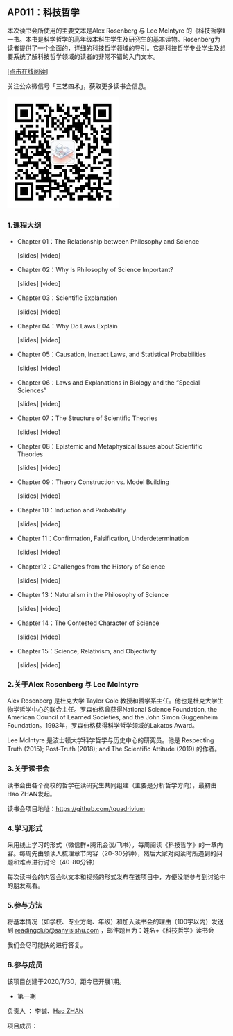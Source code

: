 

## AP011：科技哲学

本次读书会所使用的主要文本是Alex Rosenberg 与 Lee McIntyre 的《科技哲学》一书。本书是科学哲学的高年级本科生学生及研究生的基本读物。Rosenberg为读者提供了一个全面的，详细的科技哲学领域的导引。它是科技哲学专业学生及想要系统了解科技哲学领域的读者的非常不错的入门文本。

[[点击在线阅读]](https://tquadrivium.github.io/philosophyofscience/)

关注公众微信号「三艺四术」，获取更多读书会信息。

![](img/qrcode.jpg)

### 1.课程大纲

- Chapter 01：The Relationship between Philosophy and Science

  [slides] [video]

- Chapter 02：Why Is Philosophy of Science Important?

  [slides] [video]

- Chapter 03：Scientific Explanation

  [slides] [video]

- Chapter 04：Why Do Laws Explain

  [slides] [video]

- Chapter 05：Causation, Inexact Laws, and Statistical Probabilities

  [slides] [video]
  
- Chapter 06：Laws and Explanations in Biology and the “Special Sciences”

  [slides] [video]
  
- Chapter 07：The Structure of Scientific Theories

  [slides] [video]

- Chapter 08：Epistemic and Metaphysical Issues about Scientific Theories

  [slides] [video]

- Chapter 09：Theory Construction vs. Model Building

  [slides] [video]

- Chapter 10：Induction and Probability

  [slides] [video]

- Chapter 11：Confirmation, Falsification, Underdetermination

  [slides] [video]

- Chapter12：Challenges from the History of Science

  [slides] [video]

- Chapter 13：Naturalism in the Philosophy of Science

  [slides] [video]

- Chapter 14：The Contested Character of Science

  [slides] [video]

- Chapter 15：Science, Relativism, and Objectivity

  [slides] [video]

### 2.关于Alex Rosenberg 与 Lee McIntyre

Alex Rosenberg 是杜克大学 Taylor Cole 教授和哲学系主任。他也是杜克大学生物学哲学中心的联合主任。罗森伯格曾获得National Science Foundation, the American Council of Learned Societies, and the John Simon Guggenheim Foundation。1993年，罗森伯格获得科学哲学领域的Lakatos Award。

Lee McIntyre 是波士顿大学科学哲学与历史中心的研究员。他是 Respecting Truth (2015); Post-Truth (2018); and The Scientific Attitude (2019) 的作者。

### 3.关于读书会

读书会由各个高校的哲学在读研究生共同组建（主要是分析哲学方向），最初由Hao ZHAN发起。

读书会项目地址：https://github.com/tquadrivium

### 4.学习形式

采用线上学习的形式（微信群+腾讯会议/飞书），每周阅读《科技哲学》的一章内容。每周先由领读人梳理章节内容（20-30分钟），然后大家对阅读时所遇到的问题和难点进行讨论（40-80分钟）

每次读书会的内容会以文本和视频的形式发布在该项目中，方便没能参与到讨论中的朋友观看。

### 5.参与方法

将基本情况（如学校、专业方向、年级）和加入读书会的理由（100字以内）发送到 [readingclub@sanyisishu.com](mailto:readingclub@sanyisishu.com) ，邮件题目为：姓名+《科技哲学》读书会

我们会尽可能快的进行答复。



### 6.参与成员

该项目创建于2020/7/30，距今已开展1期。

- 第一期

负责人	：	李铖、[Hao ZHAN](https://github.com/zhanhao93)

项目成员：	

